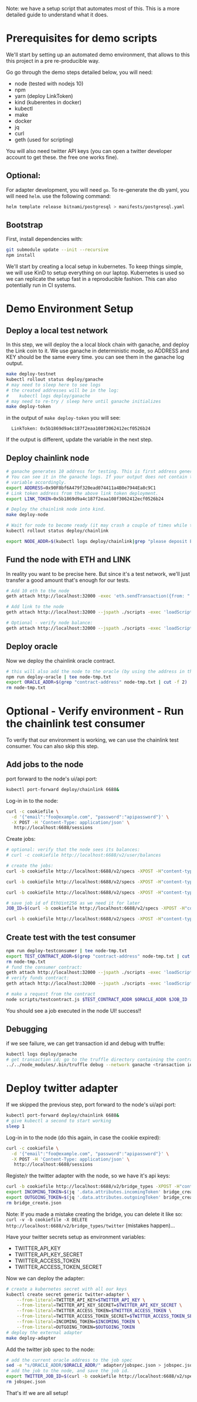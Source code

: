 Note: we have a setup script that automates most of this. This is a more detailed guide to understand what it does.

# Prerequisites for demo scripts
We'll start by setting up an automated demo environment, that allows to this this project in a pre re-producible way.

Go go through the demo steps detailed below, you will need:
- node (tested with nodejs 10)
- npm
- yarn (deploy LinkToken)
- kind (kuberentes in docker)
- kubectl
- make
- docker
- jq
- curl
- geth (used for scripting)

You will also need twitter API keys (you can open a twitter developer account to get these. the free
one works fine).

## Optional: 
For adapter development, you will need `go`.
To re-generate the db yaml, you will need `helm`. use the following command:

```bash
helm template release bitnami/postgresql > manifests/postgresql.yaml
```
## Bootstrap

First, install dependencies with:
```bash
git submodule update --init --recursive
npm install
```

We'll start by creating a local setup in kubernetes. To keep things simple, we will use KinD to
setup everything on our laptop. Kubernetes is used so we can replicate the setup fast in a
reproducible fashion. This can also potentially run in CI systems.

# Demo Environment Setup

## Deploy a local test network

In this step, we will deploy the a local block chain with ganache, and deploy the Link coin to it.
We use ganache in deterministic mode, so ADDRESS and KEY should be the same every time. you can see them in the ganache log output.

```bash
make deploy-testnet
kubectl rollout status deploy/ganache
# may need to sleep here to see logs
# the created addresses will be in the log:
#    kubectl logs deploy/ganache
# may need to re-try / sleep here until ganache initializes
make deploy-token
```

in the output of `make deploy-token` you will see:
```
  LinkToken: 0x5b1869d9a4c187f2eaa108f3062412ecf0526b24
```
If the output is different, update the variable in the next step.

## Deploy chainlink node

```bash
# ganache generates 10 address for testing. This is first address generated by ganache. 
# You can see it in the ganache logs. If your output does not contain this address, adjust this 
# variable accordingly.
export ADDRESS=0x90F8bf6A479f320ead074411a4B0e7944Ea8c9C1
# Link token address from the above link token deployment.
export LINK_TOKEN=0x5b1869d9a4c187f2eaa108f3062412ecf0526b24

# Deploy the chainlink node into kind.
make deploy-node

# Wait for node to become ready (it may crash a couple of times while the db initializes):
kubectl rollout status deploy/chainlink

export NODE_ADDR=$(kubectl logs deploy/chainlink|grep "please deposit ETH into your address:"| tr ' ' '\n'|grep 0x)
```

## Fund the node with ETH and LINK
In reality you want to be precise here. But since it's a test network, we'll just transfer a good
amount that's enough for our tests.
```bash
# Add 10 eth to the node
geth attach http://localhost:32000 -exec 'eth.sendTransaction({from: "'${ADDRESS}'",to: "'${NODE_ADDR}'", value: "10000000000000000000"})'

# Add link to the node
geth attach http://localhost:32000 --jspath ./scripts -exec 'loadScript("fund.js");transfer("'$LINK_TOKEN'", "'$ADDRESS'", "'$NODE_ADDR'");'

# Optional - verify node balance:
geth attach http://localhost:32000 --jspath ./scripts -exec 'loadScript("fund.js");getbalance("'$LINK_TOKEN'", "'$ADDRESS'", "'$NODE_ADDR'");'
```

## Deploy oracle
Now we deploy the chainlink oracle contract.

```bash
# this will also add the node to the oracle (by using the address in the env-var )
npm run deploy-oracle | tee node-tmp.txt
export ORACLE_ADDR=$(grep "contract-address" node-tmp.txt | cut -f 2)
rm node-tmp.txt
```

# Optional - Verify environment - Run the chainlink test consumer
To verify that our environment is working, we can use the chainlink test consumer. You can also skip
this step.

## Add jobs to the node

port forward to the node's ui/api port:
```bash
kubectl port-forward deploy/chainlink 6688&
```

Log-in in to the node:
```bash
curl -c cookiefile \
  -d '{"email":"foo@example.com", "password":"apipassword"}' \
  -X POST -H 'Content-Type: application/json' \
   http://localhost:6688/sessions
```

Create jobs:
```bash
# optional: verify that the node sees its balances:
# curl -c cookiefile http://localhost:6688/v2/user/balances

# create the jobs:
curl -b cookiefile http://localhost:6688/v2/specs -XPOST -H"content-type: application/json" -d '{"initiators":[{"type":"runlog","params":{"address":"'$ORACLE_ADDR'"}}],"tasks":[{"type":"httpget"},{"type":"jsonparse"},{"type":"ethbytes32"},{"type":"ethtx"}]}'

curl -b cookiefile http://localhost:6688/v2/specs -XPOST -H"content-type: application/json" -d '{"initiators":[{"type":"runlog","params":{"address":"'$ORACLE_ADDR'"}}],"tasks":[{"type":"httppost"},{"type":"jsonparse"},{"type":"ethbytes32"},{"type":"ethtx"}]}'

curl -b cookiefile http://localhost:6688/v2/specs -XPOST -H"content-type: application/json" -d '{"initiators":[{"type":"runlog","params":{"address":"'$ORACLE_ADDR'"}}],"tasks":[{"type":"httpget"},{"type":"jsonparse"},{"type":"multiply"},{"type":"ethint256"},{"type":"ethtx"}]}'

# save job id of EthUint256 as we need it for later
JOB_ID=$(curl -b cookiefile http://localhost:6688/v2/specs -XPOST -H"content-type: application/json" -d '{"initiators":[{"type":"runlog","params":{"address":"'$ORACLE_ADDR'"}}],"tasks":[{"type":"httpget"},{"type":"jsonparse"},{"type":"multiply"},{"type":"ethuint256"},{"type":"ethtx"}]}' | jq .data.id -r)

curl -b cookiefile http://localhost:6688/v2/specs -XPOST -H"content-type: application/json" -d '{"initiators":[{"type":"runlog","params":{"address":"'$ORACLE_ADDR'"}}],"tasks":[{"type":"httpget"},{"type":"jsonparse"},{"type":"ethbool"},{"type":"ethtx"}]}'
```

## Create test with the test consumer

```bash
npm run deploy-testconsumer | tee node-tmp.txt
export TEST_CONTRACT_ADDR=$(grep "contract-address" node-tmp.txt | cut -f 2)
rm node-tmp.txt
# fund the consumer contract:
geth attach http://localhost:32000 --jspath ./scripts -exec 'loadScript("fund.js");transfer("'$LINK_TOKEN'", "'$ADDRESS'", "'$TEST_CONTRACT_ADDR'");'
# verify funds contract:
geth attach http://localhost:32000 --jspath ./scripts -exec 'loadScript("fund.js");getbalance("'$LINK_TOKEN'", "'$TEST_CONTRACT_ADDR'");'

# make a request from the contract
node scripts/testcontract.js $TEST_CONTRACT_ADDR $ORACLE_ADDR $JOB_ID
```

You should see a job executed in the node UI! success!!


## Debugging
if we see failure, we can get transaction id and debug with truffle:
```bash
kubectl logs deploy/ganache
# get transaction id; go to the truffle directory containing the contract, and:
../../node_modules/.bin/truffle debug --network ganache <transaction id>
```

# Deploy twitter adapter

If we skipped the previous step, port forward to the node's ui/api port:
```bash
kubectl port-forward deploy/chainlink 6688&
# give kubectl a second to start working
sleep 1
```

Log-in in to the node (do this again, in case the cookie expired):
```bash
curl -c cookiefile \
  -d '{"email":"foo@example.com", "password":"apipassword"}' \
  -X POST -H 'Content-Type: application/json' \
   http://localhost:6688/sessions
```

Registe/r the twitter adapter with the node, so we have it's api keys:

```bash
curl -b cookiefile http://localhost:6688/v2/bridge_types -XPOST -H"content-type: application/json" -d @adapter/bridge.json > bridge_create.json
export INCOMING_TOKEN=$(jq '.data.attributes.incomingToken' bridge_create.json -r)
export OUTGOING_TOKEN=$(jq '.data.attributes.outgoingToken' bridge_create.json -r)
rm bridge_create.json
```

Note: If you made a mistake creating the bridge, you can delete it like so: `curl -v -b cookiefile -X DELETE http://localhost:6688/v2/bridge_types/twitter` (mistakes happen)...

Have your twitter secrets setup as environment variables:
- TWITTER_API_KEY
- TWITTER_API_KEY_SECRET
- TWITTER_ACCESS_TOKEN
- TWITTER_ACCESS_TOKEN_SECRET

Now we can deploy the adapter:
```bash
# create a kubernetes secret with all our keys
kubectl create secret generic twitter-adapter \
    --from-literal=TWITTER_API_KEY=$TWITTER_API_KEY \
    --from-literal=TWITTER_API_KEY_SECRET=$TWITTER_API_KEY_SECRET \
    --from-literal=TWITTER_ACCESS_TOKEN=$TWITTER_ACCESS_TOKEN \
    --from-literal=TWITTER_ACCESS_TOKEN_SECRET=$TWITTER_ACCESS_TOKEN_SECRET \
    --from-literal=INCOMING_TOKEN=$INCOMING_TOKEN \
    --from-literal=OUTGOING_TOKEN=$OUTGOING_TOKEN
# deploy the external adapter
make deploy-adapter
```

Add the twitter job spec to the node:

```bash
# add the current oracle address to the job spec
sed -e "s/ORACLE_ADDR/$ORACLE_ADDR/" adapter/jobspec.json > jobspec.json
# add the job to the node, and save the job id.
export TWITTER_JOB_ID=$(curl -b cookiefile http://localhost:6688/v2/specs -XPOST -H"content-type: application/json" -d @jobspec.json | jq .data.id -r)
rm jobspec.json
```

That's it! we are all setup!